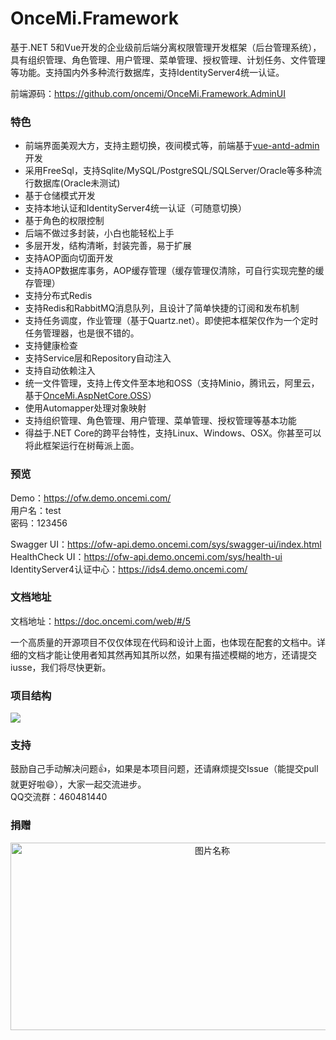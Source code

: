 # OnceMi.Framework
基于.NET 5和Vue开发的企业级前后端分离权限管理开发框架（后台管理系统），具有组织管理、角色管理、用户管理、菜单管理、授权管理、计划任务、文件管理等功能。支持国内外多种流行数据库，支持IdentityServer4统一认证。  

前端源码：https://github.com/oncemi/OnceMi.Framework.AdminUI  

### 特色
- 前端界面美观大方，支持主题切换，夜间模式等，前端基于[vue-antd-admin](https://github.com/iczer/vue-antd-admin "vue-antd-admin")开发
- 采用FreeSql，支持Sqlite/MySQL/PostgreSQL/SQLServer/Oracle等多种流行数据库(Oracle未测试)
- 基于仓储模式开发
- 支持本地认证和IdentityServer4统一认证（可随意切换）
- 基于角色的权限控制
- 后端不做过多封装，小白也能轻松上手
- 多层开发，结构清晰，封装完善，易于扩展
- 支持AOP面向切面开发
- 支持AOP数据库事务，AOP缓存管理（缓存管理仅清除，可自行实现完整的缓存管理）
- 支持分布式Redis
- 支持Redis和RabbitMQ消息队列，且设计了简单快捷的订阅和发布机制
- 支持任务调度，作业管理（基于Quartz.net）。即使把本框架仅作为一个定时任务管理器，也是很不错的。
- 支持健康检查
- 支持Service层和Repository自动注入
- 支持自动依赖注入
- 统一文件管理，支持上传文件至本地和OSS（支持Minio，腾讯云，阿里云，基于[OnceMi.AspNetCore.OSS](https://github.com/oncemi/OnceMi.AspNetCore.OSS "OnceMi.AspNetCore.OSS")）
- 使用Automapper处理对象映射
- 支持组织管理、角色管理、用户管理、菜单管理、授权管理等基本功能
- 得益于.NET Core的跨平台特性，支持Linux、Windows、OSX。你甚至可以将此框架运行在树莓派上面。

### 预览
Demo：https://ofw.demo.oncemi.com/  
用户名：test  
密码：123456  
  
Swagger UI：https://ofw-api.demo.oncemi.com/sys/swagger-ui/index.html  
HealthCheck UI：https://ofw-api.demo.oncemi.com/sys/health-ui  
IdentityServer4认证中心：https://ids4.demo.oncemi.com/  

### 文档地址
文档地址：https://doc.oncemi.com/web/#/5  

一个高质量的开源项目不仅仅体现在代码和设计上面，也体现在配套的文档中。详细的文档才能让使用者知其然再知其所以然，如果有描述模糊的地方，还请提交iusse，我们将尽快更新。  

### 项目结构
![](https://raw.githubusercontent.com/oncemi/OnceMi.Framework/main/docs/imgs/01.png)  

### 支持
鼓励自己手动解决问题:+1:，如果是本项目问题，还请麻烦提交Issue（能提交pull就更好啦:smile:），大家一起交流进步。  
QQ交流群：460481440  

### 捐赠
<center class="half">
    <img src="https://raw.githubusercontent.com/oncemi/OnceMi.Framework/main/docs/imgs/02.png" width = "630" height = "300" alt="图片名称" align=center />
</center>
 

